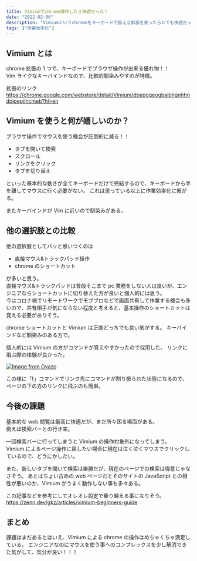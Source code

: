 ```yaml
---
title: Vimiumでchrome操作したら快適だった！
date: "2022-02-06"
description: "Vimiumというchromeをキーボードで扱える拡張を使ったらとても快適だったので、詳細を解説する"
tags: ["作業効率化"]
---
```


## Vimium とは

chrome 拡張の 1 つで、キーボードでブラウザ操作が出来る優れ物！！  
Vim ライクなキーバインドなので、比較的馴染みやすのが特徴。

拡張のリンク
https://chrome.google.com/webstore/detail/Vimium/dbepggeogbaibhgnhhndojpepiihcmeb?hl=en

## Vimium を使うと何が嬉しいのか？

ブラウザ操作でマウスを使う機会が圧倒的に減る！！

- タブを開いて検索
- スクロール
- リンクをクリック
- タブを切り替え

といった基本的な動きが全てキーボードだけで完結するので、キーボードから手を離してマウスに行く必要がない。
これは思っている以上に作業効率化に繋がる。

またキーバインドが Vim に近いので馴染みがある。

## 他の選択肢との比較

他の選択肢としてパッと思いつくのは

- 直接マウス&トラックパッド操作
- chrome のショートカット

が多いと思う。  
直接マウス&トラックパッドは普段そこまで pc 業務をしない人は良いが、エンジニアならショートカットに切り替えた方が良いと個人的には思う。  
今はコロナ禍でリモートワークでモブプロなどで画面共有して作業する機会も多いので、共有相手が気にならない程度と考えると、基本操作のショートカットは覚える必要がありそう。

chrome ショートカットと Vimium は正直どっちでも良い気がする。
キーバインドなど馴染みのある方で。

個人的には Vimium の方がコマンドが覚えやすかったので採用した。
リンクに飛ぶ際の体験が良かった。

[![Image from Gyazo](https://i.gyazo.com/3faada0f8bf7ea645b63edac1c68c0bf.png)](https://gyazo.com/3faada0f8bf7ea645b63edac1c68c0bf)

この様に「f」コマンドでリンク先にコマンドが割り振られた状態になるので、ページの下の方のリンクに飛ぶのも簡単。

## 今後の課題

基本的な web 閲覧は最高に快適だが、まだ所々困る場面がある。  
例えば検索バーとの行き来。

一回検索バーに行ってしまうと Vimium の操作対象外になってしまう。  
Vimium によるページ操作に戻したい場合に現在は泣く泣くマウスでクリックしているので、どうにかしたい。

また、新しいタブを開いて検索は楽勝だが、現在のページでの検索は得意じゃなさそう。
あとはちょい古めの web ページだとそのサイトの JavaScript との相性が悪いのか、Vimium がうまく動作しない事も多々ある。

この記事などを参考にしてオレオレ設定で乗り越える事になりそう。
https://zenn.dev/gkz/articles/vimium-beginners-guide

## まとめ

課題はまだあるとはいえ、Vimium による chrome の操作はめちゃくちゃ満足している。
エンジニアなのにマウスを使う事へのコンプレックスを少し解消できた気がして、気分が良い！！！
